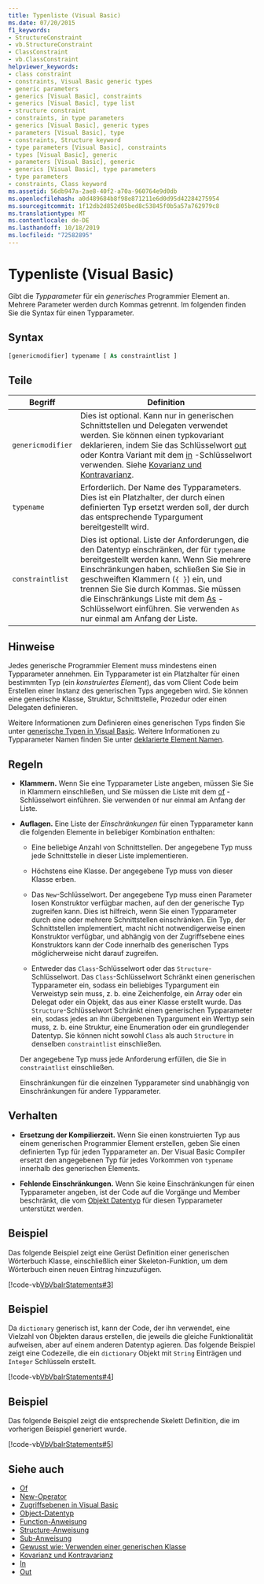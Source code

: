 ```yaml
---
title: Typenliste (Visual Basic)
ms.date: 07/20/2015
f1_keywords:
- StructureConstraint
- vb.StructureConstraint
- ClassConstraint
- vb.ClassConstraint
helpviewer_keywords:
- class constraint
- constraints, Visual Basic generic types
- generic parameters
- generics [Visual Basic], constraints
- generics [Visual Basic], type list
- structure constraint
- constraints, in type parameters
- generics [Visual Basic], generic types
- parameters [Visual Basic], type
- constraints, Structure keyword
- type parameters [Visual Basic], constraints
- types [Visual Basic], generic
- parameters [Visual Basic], generic
- generics [Visual Basic], type parameters
- type parameters
- constraints, Class keyword
ms.assetid: 56db947a-2ae8-40f2-a70a-960764e9d0db
ms.openlocfilehash: a0d489684b8f98e871211e6d0d95d42284275954
ms.sourcegitcommit: 1f12db2d852d05bed8c53845f0b5a57a762979c8
ms.translationtype: MT
ms.contentlocale: de-DE
ms.lasthandoff: 10/18/2019
ms.locfileid: "72582895"
---
```

# <a name="type-list-visual-basic"></a>Typenliste (Visual Basic)

Gibt die *Typparameter* für ein *generisches* Programmier Element an. Mehrere Parameter werden durch Kommas getrennt. Im folgenden finden Sie die Syntax für einen Typparameter.

## <a name="syntax"></a>Syntax

```vb
[genericmodifier] typename [ As constraintlist ]
```

## <a name="parts"></a>Teile

|Begriff|Definition|
|---|---|
|`genericmodifier`|Dies ist optional. Kann nur in generischen Schnittstellen und Delegaten verwendet werden. Sie können einen typkovariant deklarieren, indem Sie das Schlüsselwort [out](../../../visual-basic/language-reference/modifiers/out-generic-modifier.md) oder Kontra Variant mit dem [in](../../../visual-basic/language-reference/modifiers/in-generic-modifier.md) -Schlüsselwort verwenden. Siehe [Kovarianz und Kontravarianz](../../programming-guide/concepts/covariance-contravariance/index.md).|
|`typename`|Erforderlich. Der Name des Typparameters. Dies ist ein Platzhalter, der durch einen definierten Typ ersetzt werden soll, der durch das entsprechende Typargument bereitgestellt wird.|
|`constraintlist`|Dies ist optional. Liste der Anforderungen, die den Datentyp einschränken, der für `typename` bereitgestellt werden kann. Wenn Sie mehrere Einschränkungen haben, schließen Sie Sie in geschweiften Klammern (`{ }`) ein, und trennen Sie Sie durch Kommas. Sie müssen die Einschränkungs Liste mit dem [As](../../../visual-basic/language-reference/statements/as-clause.md) -Schlüsselwort einführen. Sie verwenden `As` nur einmal am Anfang der Liste.|

## <a name="remarks"></a>Hinweise

Jedes generische Programmier Element muss mindestens einen Typparameter annehmen. Ein Typparameter ist ein Platzhalter für einen bestimmten Typ (ein *konstruiertes Element*), das vom Client Code beim Erstellen einer Instanz des generischen Typs angegeben wird. Sie können eine generische Klasse, Struktur, Schnittstelle, Prozedur oder einen Delegaten definieren.

Weitere Informationen zum Definieren eines generischen Typs finden Sie unter [generische Typen in Visual Basic](../../../visual-basic/programming-guide/language-features/data-types/generic-types.md). Weitere Informationen zu Typparameter Namen finden Sie unter [deklarierte Element Namen](../../../visual-basic/programming-guide/language-features/declared-elements/declared-element-names.md).

## <a name="rules"></a>Regeln

- **Klammern.** Wenn Sie eine Typparameter Liste angeben, müssen Sie Sie in Klammern einschließen, und Sie müssen die Liste mit dem [of](../../../visual-basic/language-reference/statements/of-clause.md) -Schlüsselwort einführen. Sie verwenden `Of` nur einmal am Anfang der Liste.

- **Auflagen.** Eine Liste der *Einschränkungen* für einen Typparameter kann die folgenden Elemente in beliebiger Kombination enthalten:

  - Eine beliebige Anzahl von Schnittstellen. Der angegebene Typ muss jede Schnittstelle in dieser Liste implementieren.

  - Höchstens eine Klasse. Der angegebene Typ muss von dieser Klasse erben.

  - Das `New`-Schlüsselwort. Der angegebene Typ muss einen Parameter losen Konstruktor verfügbar machen, auf den der generische Typ zugreifen kann. Dies ist hilfreich, wenn Sie einen Typparameter durch eine oder mehrere Schnittstellen einschränken. Ein Typ, der Schnittstellen implementiert, macht nicht notwendigerweise einen Konstruktor verfügbar, und abhängig von der Zugriffsebene eines Konstruktors kann der Code innerhalb des generischen Typs möglicherweise nicht darauf zugreifen.

  - Entweder das `Class`-Schlüsselwort oder das `Structure`-Schlüsselwort. Das `Class`-Schlüsselwort Schränkt einen generischen Typparameter ein, sodass ein beliebiges Typargument ein Verweistyp sein muss, z. b. eine Zeichenfolge, ein Array oder ein Delegat oder ein Objekt, das aus einer Klasse erstellt wurde. Das `Structure`-Schlüsselwort Schränkt einen generischen Typparameter ein, sodass jedes an ihn übergebenen Typargument ein Werttyp sein muss, z. b. eine Struktur, eine Enumeration oder ein grundlegender Datentyp. Sie können nicht sowohl `Class` als auch `Structure` in denselben `constraintlist` einschließen.

  Der angegebene Typ muss jede Anforderung erfüllen, die Sie in `constraintlist` einschließen.

  Einschränkungen für die einzelnen Typparameter sind unabhängig von Einschränkungen für andere Typparameter.

## <a name="behavior"></a>Verhalten

- **Ersetzung der Kompilierzeit.** Wenn Sie einen konstruierten Typ aus einem generischen Programmier Element erstellen, geben Sie einen definierten Typ für jeden Typparameter an. Der Visual Basic Compiler ersetzt den angegebenen Typ für jedes Vorkommen von `typename` innerhalb des generischen Elements.

- **Fehlende Einschränkungen.** Wenn Sie keine Einschränkungen für einen Typparameter angeben, ist der Code auf die Vorgänge und Member beschränkt, die vom [Objekt Datentyp](../../../visual-basic/language-reference/data-types/object-data-type.md) für diesen Typparameter unterstützt werden.

## <a name="example"></a>Beispiel

Das folgende Beispiel zeigt eine Gerüst Definition einer generischen Wörterbuch Klasse, einschließlich einer Skeleton-Funktion, um dem Wörterbuch einen neuen Eintrag hinzuzufügen.

[!code-vb[VbVbalrStatements#3](~/samples/snippets/visualbasic/VS_Snippets_VBCSharp/VbVbalrStatements/VB/Class1.vb#3)]

## <a name="example"></a>Beispiel

Da `dictionary` generisch ist, kann der Code, der ihn verwendet, eine Vielzahl von Objekten daraus erstellen, die jeweils die gleiche Funktionalität aufweisen, aber auf einem anderen Datentyp agieren. Das folgende Beispiel zeigt eine Codezeile, die ein `dictionary` Objekt mit `String` Einträgen und `Integer` Schlüsseln erstellt.

[!code-vb[VbVbalrStatements#4](~/samples/snippets/visualbasic/VS_Snippets_VBCSharp/VbVbalrStatements/VB/Class1.vb#4)]

## <a name="example"></a>Beispiel

Das folgende Beispiel zeigt die entsprechende Skelett Definition, die im vorherigen Beispiel generiert wurde.

[!code-vb[VbVbalrStatements#5](~/samples/snippets/visualbasic/VS_Snippets_VBCSharp/VbVbalrStatements/VB/Class1.vb#5)]

## <a name="see-also"></a>Siehe auch

- [Of](../../../visual-basic/language-reference/statements/of-clause.md)
- [New-Operator](../../../visual-basic/language-reference/operators/new-operator.md)
- [Zugriffsebenen in Visual Basic](../../../visual-basic/programming-guide/language-features/declared-elements/access-levels.md)
- [Object-Datentyp](../../../visual-basic/language-reference/data-types/object-data-type.md)
- [Function-Anweisung](../../../visual-basic/language-reference/statements/function-statement.md)
- [Structure-Anweisung](../../../visual-basic/language-reference/statements/structure-statement.md)
- [Sub-Anweisung](../../../visual-basic/language-reference/statements/sub-statement.md)
- [Gewusst wie: Verwenden einer generischen Klasse](../../../visual-basic/programming-guide/language-features/data-types/how-to-use-a-generic-class.md)
- [Kovarianz und Kontravarianz](../../programming-guide/concepts/covariance-contravariance/index.md)
- [In](../../../visual-basic/language-reference/modifiers/in-generic-modifier.md)
- [Out](../../../visual-basic/language-reference/modifiers/out-generic-modifier.md)

